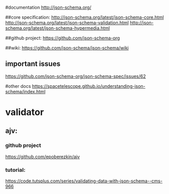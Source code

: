#documentation
http://json-schema.org/

##core specification:
http://json-schema.org/latest/json-schema-core.html
http://json-schema.org/latest/json-schema-validation.html
http://json-schema.org/latest/json-schema-hypermedia.html

##github project:
https://github.com/json-schema-org

##wiki:
https://github.com/json-schema/json-schema/wiki

## important issues
https://github.com/json-schema-org/json-schema-spec/issues/62

#other docs
https://spacetelescope.github.io/understanding-json-schema/index.html

# validator
## ajv:
### github project
https://github.com/epoberezkin/ajv
### tutorial:
https://code.tutsplus.com/series/validating-data-with-json-schema--cms-966


